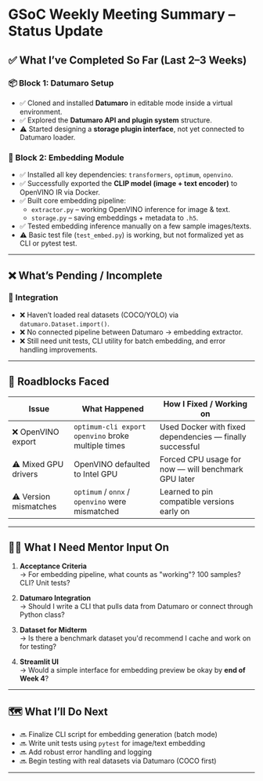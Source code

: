 #  GSoC Weekly Meeting Summary – Status Update

## ✅ What I’ve Completed So Far (Last 2–3 Weeks)

### 📦 Block 1: Datumaro Setup
- ✅ Cloned and installed **Datumaro** in editable mode inside a virtual environment.
- ✅ Explored the **Datumaro API and plugin system** structure.
- ⚠️ Started designing a **storage plugin interface**, not yet connected to Datumaro loader.

### 🧠 Block 2: Embedding Module
- ✅ Installed all key dependencies: `transformers`, `optimum`, `openvino`.
- ✅ Successfully exported the **CLIP model (image + text encoder)** to OpenVINO IR via Docker.
- ✅ Built core embedding pipeline:
  - `extractor.py` – working OpenVINO inference for image & text.
  - `storage.py` – saving embeddings + metadata to `.h5`.
- ✅ Tested embedding inference manually on a few sample images/texts.
- ⚠️ Basic test file (`test_embed.py`) is working, but not formalized yet as CLI or pytest test.

---

## ❌ What’s Pending / Incomplete

### 🔄 Integration
- ❌ Haven’t loaded real datasets (COCO/YOLO) via `datumaro.Dataset.import()`.
- ❌ No connected pipeline between Datumaro → embedding extractor.
- ❌ Still need unit tests, CLI utility for batch embedding, and error handling improvements.

---

## 🧱 Roadblocks Faced

| Issue                   | What Happened                                               | How I Fixed / Working on                                 |
|------------------------|-------------------------------------------------------------|-----------------------------------------------------------|
| ❌ OpenVINO export      | `optimum-cli export openvino` broke multiple times         | Used Docker with fixed dependencies — finally successful  |
| ⚠️ Mixed GPU drivers    | OpenVINO defaulted to Intel GPU                            | Forced CPU usage for now — will benchmark GPU later       |
| ⚠️ Version mismatches   | `optimum` / `onnx` / `openvino` were mismatched             | Learned to pin compatible versions early on               |
---

## 🙋‍♀️ What I Need Mentor Input On

1. **Acceptance Criteria**  
   → For embedding pipeline, what counts as "working"? 100 samples? CLI? Unit tests?

2. **Datumaro Integration**  
   → Should I write a CLI that pulls data from Datumaro or connect through Python class?

3. **Dataset for Midterm**  
   → Is there a benchmark dataset you'd recommend I cache and work on for testing?

4. **Streamlit UI**  
   → Would a simple interface for embedding preview be okay by **end of Week 4**?

---

## 🗺️ What I’ll Do Next

- 🔜 Finalize CLI script for embedding generation (batch mode)
- 🔜 Write unit tests using `pytest` for image/text embedding
- 🔜 Add robust error handling and logging
- 🔜 Begin testing with real datasets via Datumaro (COCO first)

---
